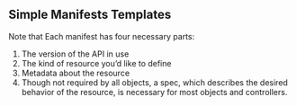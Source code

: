 ## Simple Manifests Templates

Note that Each manifest has four necessary parts:
1. The version of the API in use
2. The kind of resource you’d like to define
3. Metadata about the resource
4. Though not required by all objects, a spec, which describes the desired behavior of the resource, is necessary for most objects and controllers.
